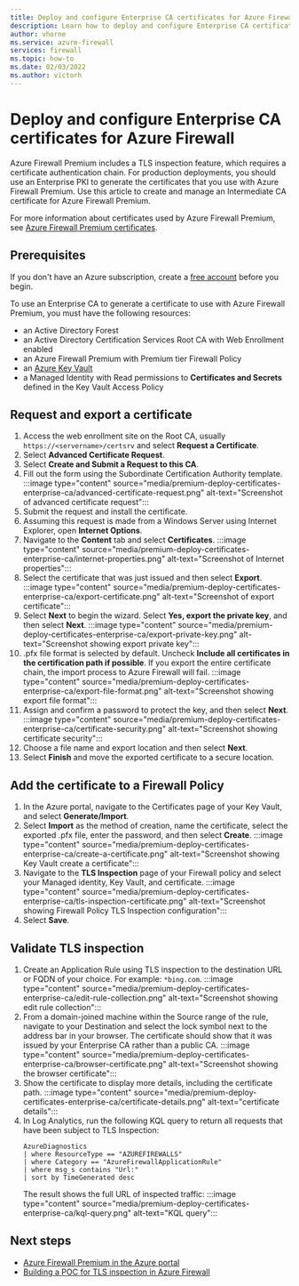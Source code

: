 ```yaml
---
title: Deploy and configure Enterprise CA certificates for Azure Firewall Premium
description: Learn how to deploy and configure Enterprise CA certificates for Azure Firewall Premium.
author: vhorne
ms.service: azure-firewall
services: firewall
ms.topic: how-to
ms.date: 02/03/2022
ms.author: victorh
---
```


# Deploy and configure Enterprise CA certificates for Azure Firewall


Azure Firewall Premium includes a TLS inspection feature, which requires a certificate authentication chain. For production deployments, you should use an Enterprise PKI to generate the certificates that you use with Azure Firewall Premium. Use this article to create and manage an Intermediate CA certificate for Azure Firewall Premium.

For more information about certificates used by Azure Firewall Premium, see [Azure Firewall Premium certificates](premium-certificates.md).

## Prerequisites

If you don't have an Azure subscription, create a [free account](https://azure.microsoft.com/free/?WT.mc_id=A261C142F) before you begin.

To use an Enterprise CA to generate a certificate to use with Azure Firewall Premium, you must have the following resources: 

- an Active Directory Forest 
- an Active Directory Certification Services Root CA with Web Enrollment enabled 
- an Azure Firewall Premium with Premium tier Firewall Policy 
- an [Azure Key Vault](premium-certificates.md#azure-key-vault) 
- a Managed Identity with Read permissions to **Certificates and Secrets** defined in the Key Vault Access Policy 

## Request and export a certificate

1. Access the web enrollment site on the Root CA, usually `https://<servername>/certsrv` and select **Request a Certificate**.
1. Select **Advanced Certificate Request**.
1. Select **Create and Submit a Request to this CA**.
1. Fill out the form using the Subordinate Certification Authority template.
   :::image type="content" source="media/premium-deploy-certificates-enterprise-ca/advanced-certificate-request.png" alt-text="Screenshot of advanced certificate request":::
1. Submit the request and install the certificate.
1. Assuming this request is made from a Windows Server using Internet Explorer, open **Internet Options**.
1. Navigate to the **Content** tab and select **Certificates**.
   :::image type="content" source="media/premium-deploy-certificates-enterprise-ca/internet-properties.png" alt-text="Screenshot of Internet properties":::
1. Select the certificate that was just issued and then select **Export**.
   :::image type="content" source="media/premium-deploy-certificates-enterprise-ca/export-certificate.png" alt-text="Screenshot of export certificate":::
1. Select **Next** to begin the wizard. Select **Yes, export the private key**, and then select **Next**.
   :::image type="content" source="media/premium-deploy-certificates-enterprise-ca/export-private-key.png" alt-text="Screenshot showing export private key":::
1. .pfx file format is selected by default. Uncheck **Include all certificates in the certification path if possible**. If you export the entire certificate chain, the import process to Azure Firewall will fail.
   :::image type="content" source="media/premium-deploy-certificates-enterprise-ca/export-file-format.png" alt-text="Screenshot showing export file format":::
1. Assign and confirm a password to protect the key, and then select **Next**.
   :::image type="content" source="media/premium-deploy-certificates-enterprise-ca/certificate-security.png" alt-text="Screenshot showing certificate security":::
1. Choose a file name and export location and then select **Next**.
1. Select **Finish** and move the exported certificate to a secure location.

## Add the certificate to a Firewall Policy

1. In the Azure portal, navigate to the Certificates page of your Key Vault, and select **Generate/Import**.
1. Select **Import** as the method of creation, name the certificate, select the exported .pfx file, enter the password, and then select **Create**.
   :::image type="content" source="media/premium-deploy-certificates-enterprise-ca/create-a-certificate.png" alt-text="Screenshot showing Key Vault create a certificate":::
1. Navigate to the **TLS Inspection** page of your Firewall policy and select your Managed identity, Key Vault, and certificate.
   :::image type="content" source="media/premium-deploy-certificates-enterprise-ca/tls-inspection-certificate.png" alt-text="Screenshot showing Firewall Policy TLS Inspection configuration":::
1. Select **Save**.

## Validate TLS inspection

1. Create an Application Rule using TLS inspection to the destination URL or FQDN of your choice.  For example: `*bing.com`.
   :::image type="content" source="media/premium-deploy-certificates-enterprise-ca/edit-rule-collection.png" alt-text="Screenshot showing edit rule collection":::
1. From a domain-joined machine within the Source range of the rule, navigate to your Destination and select the lock symbol next to the address bar in your browser. The certificate should show that it was issued by your Enterprise CA rather than a public CA.
   :::image type="content" source="media/premium-deploy-certificates-enterprise-ca/browser-certificate.png" alt-text="Screenshot showing the browser certificate":::
1. Show the certificate to display more details, including the certificate path.
   :::image type="content" source="media/premium-deploy-certificates-enterprise-ca/certificate-details.png" alt-text="certificate details":::
1. In Log Analytics, run the following KQL query to return all requests that have been subject to TLS Inspection:
   ```
   AzureDiagnostics 
   | where ResourceType == "AZUREFIREWALLS" 
   | where Category == "AzureFirewallApplicationRule" 
   | where msg_s contains "Url:" 
   | sort by TimeGenerated desc
   ```
   The result shows the full URL of inspected traffic:
   :::image type="content" source="media/premium-deploy-certificates-enterprise-ca/kql-query.png" alt-text="KQL query":::

## Next steps

- [Azure Firewall Premium in the Azure portal](premium-portal.md)
- [Building a POC for TLS inspection in Azure Firewall](https://techcommunity.microsoft.com/t5/azure-network-security-blog/building-a-poc-for-tls-inspection-in-azure-firewall/ba-p/3676723)

